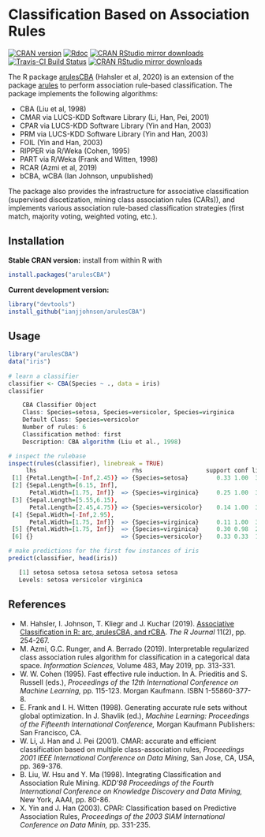 # Classification Based on Association Rules

[![CRAN version](https://www.r-pkg.org/badges/version/arulesCBA)](https://cran.r-project.org/package=arulesCBA)
[![Rdoc](http://www.rdocumentation.org/badges/version/arulesCBA)](http://www.rdocumentation.org/packages/arulesCBA)
[![CRAN RStudio mirror downloads](http://cranlogs.r-pkg.org/badges/arulesCBA)](https://cran.r-project.org/package=arulesCBA)
[![Travis-CI Build Status](https://api.travis-ci.org/ianjjohnson/arulesCBA.svg?branch=master)](https://travis-ci.org/ianjjohnson/arulesCBA)
[![CRAN RStudio mirror downloads](https://cranlogs.r-pkg.org/badges/arulesCBA)](https://cran.r-project.org/package=arulesCBA)

The R package [arulesCBA](https://cran.r-project.org/package=arulesCBA) (Hahsler et al, 2020) 
is an extension of the package [arules](https://cran.r-project.org/package=arules) to perform
association rule-based classification. The package implements the following algorithms:

* CBA (Liu et al, 1998)
* CMAR via LUCS-KDD Software Library (Li, Han, Pei, 2001)
* CPAR via LUCS-KDD Software Library (Yin and Han, 2003)
* PRM via LUCS-KDD Software Library (Yin and Han, 2003)
* FOIL (Yin and Han, 2003)
* RIPPER via R/Weka (Cohen, 1995)
* PART via R/Weka (Frank and Witten, 1998)
* RCAR (Azmi et al, 2019)
* bCBA, wCBA (Ian Johnson, unpublished)

The package also provides the infrastructure for associative classification (supervised discetization, mining class association rules (CARs)), and implements various association rule-based classification strategies
(first match, majority voting, weighted voting, etc.).

## Installation

__Stable CRAN version:__ install from within R with
```R
install.packages("arulesCBA")
```
__Current development version:__ 
```R 
library("devtools")
install_github("ianjjohnson/arulesCBA")
```

## Usage

```R
library("arulesCBA")
data("iris")
 
# learn a classifier
classifier <- CBA(Species ~ ., data = iris)
classifier

    CBA Classifier Object
    Class: Species=setosa, Species=versicolor, Species=virginica
    Default Class: Species=versicolor
    Number of rules: 6
    Classification method: first  
    Description: CBA algorithm (Liu et al., 1998)

# inspect the rulebase
inspect(rules(classifier), linebreak = TRUE)
     lhs                           rhs                  support conf lift count 
 [1] {Petal.Length=[-Inf,2.45)} => {Species=setosa}        0.33 1.00  3.0    50 
 [2] {Sepal.Length=[6.15, Inf],       
      Petal.Width=[1.75, Inf]}  => {Species=virginica}     0.25 1.00  3.0    37 
 [3] {Sepal.Length=[5.55,6.15),   
      Petal.Length=[2.45,4.75)} => {Species=versicolor}    0.14 1.00  3.0    21 
 [4] {Sepal.Width=[-Inf,2.95),
      Petal.Width=[1.75, Inf]}  => {Species=virginica}     0.11 1.00  3.0    17
 [5] {Petal.Width=[1.75, Inf]}  => {Species=virginica}     0.30 0.98  2.9    45 
 [6] {}                         => {Species=versicolor}    0.33 0.33  1.0   150

# make predictions for the first few instances of iris
predict(classifier, head(iris))

   [1] setosa setosa setosa setosa setosa setosa
   Levels: setosa versicolor virginica
```

## References

* M. Hahsler, I. Johnson, T. Kliegr and J. Kuchar (2019). [Associative Classification in R: arc, arulesCBA, and rCBA](https://journal.r-project.org/archive/2019/RJ-2019-048/). _The R Journal_ 11(2), pp. 254-267.
* M. Azmi, G.C. Runger, and A. Berrado (2019). Interpretable regularized class association rules algorithm for classification in a categorical data space. _Information Sciences,_ Volume 483, May 2019, pp. 313-331.
* W. W. Cohen (1995). Fast effective rule induction. In A. Prieditis and S. Russell (eds.), _Proceedings of the 12th International Conference on Machine Learning,_ pp. 115-123. Morgan Kaufmann. ISBN 1-55860-377-8.
* E. Frank and I. H. Witten (1998). Generating accurate rule sets without global optimization. In J. Shavlik (ed.), _Machine Learning: Proceedings of the Fifteenth International Conference,_ Morgan Kaufmann Publishers: San Francisco, CA.
* W. Li, J. Han and J. Pei (2001). CMAR: accurate and efficient classification based on multiple class-association rules, _Proceedings 2001 IEEE International Conference on Data Mining,_ San Jose, CA, USA, pp. 369-376.
* B. Liu, W. Hsu and Y. Ma (1998). Integrating Classification and Association Rule Mining. _KDD'98 Proceedings of the Fourth International Conference on Knowledge Discovery and Data Mining,_ New York, AAAI, pp. 80-86.
* X. Yin and J. Han (2003). CPAR: Classification based on Predictive Association Rules, _Proceedings of the 2003 SIAM International Conference on Data Minin,_ pp. 331-235.
